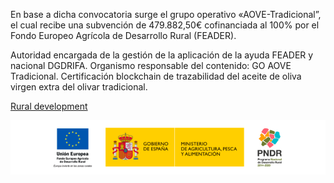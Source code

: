 En base a dicha convocatoria surge el grupo operativo «AOVE-Tradicional”, el cual recibe una subvención de 479.882,50€ cofinanciada al 100% por el Fondo Europeo Agrícola de Desarrollo Rural (FEADER).

Autoridad encargada de la gestión de la aplicación de la ayuda FEADER y nacional DGDRIFA. Organismo responsable del contenido: GO AOVE Tradicional. Certificación blockchain de trazabilidad del aceite de oliva virgen extra del olivar tradicional.

[Rural development](https://commission.europa.eu/eu-regional-and-urban-development/topics/rural-development_es)

![footer](./logo/footer.png)